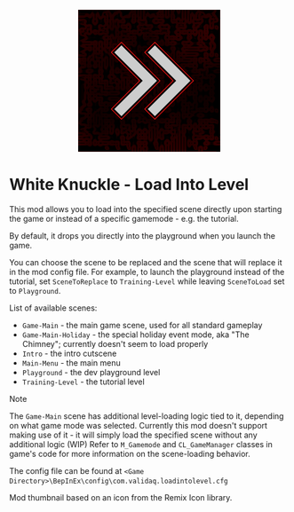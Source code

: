 <p align="center">
  <img width="256" height="256" src="img/icon.png">
</p>

# White Knuckle - Load Into Level

This mod allows you to load into the specified scene directly upon starting the game or instead of a specific gamemode - e.g. the tutorial.

By default, it drops you directly into the playground when you launch the game.

You can choose the scene to be replaced and the scene that will replace it in the mod config file.
For example, to launch the playground instead of the tutorial, set `SceneToReplace` to `Training-Level` while leaving `SceneToLoad` set to `Playground`.

List of available scenes:
* `Game-Main` - the main game scene, used for all standard gameplay
* `Game-Main-Holiday` - the special holiday event mode, aka "The Chimney"; currently doesn't seem to load properly
* `Intro` - the intro cutscene
* `Main-Menu` - the main menu
* `Playground` - the dev playground level
* `Training-Level` - the tutorial level

> [!NOTE]
> The `Game-Main` scene has additional level-loading logic tied to it, depending on what game mode was selected.
> Currently this mod doesn't support making use of it - it will simply load the specified scene without any additional logic (WIP)
> Refer to `M_Gamemode` and `CL_GameManager` classes in game's code for more information on the scene-loading behavior.

The config file can be found at `<Game Directory>\BepInEx\config\com.validaq.loadintolevel.cfg`

Mod thumbnail based on an icon from the Remix Icon library.
